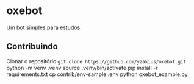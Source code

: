 # oxebot
Um bot simples para estudos.

## Contribuindo
Clonar o repositório `git clone https://github.com/yzakius/oxebot.git`
python -m venv .venv
source .venv/bin/activate
pip install -r requirements.txt
cp contrib/env-sample .env
python oxebot_example.py
